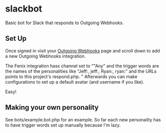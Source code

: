 slackbot
========

Basic bot for Slack that responds to Outgoing Webhooks.


## Set Up

Once signed in visit your [Outgoing Webhooks](https://my.slack.com/services/new/outgoing-webhook) page and scroll down to add a new Outgoing Webhooks integration.

The Fenix integration hass channel set to ""Any" and the trigger words are the names of the personalities like "Jeff:, jeff:, Ryan:, ryan:" and the URLs points to this project's respond.php.
"
Afterwards you can make configurations to set up a default avatar (and username if you like).

Easy!

## Making your own personality

See bots/example.bot.php for an example. So far each new personality has to have trigger words set up manually because I'm lazy.